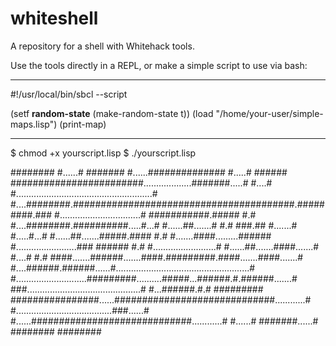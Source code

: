 
whiteshell
==========

A repository for a shell with Whitehack tools.

Use the tools directly in a REPL, or make a simple script to use via
bash:

------------------------------------------------------------------------

\#!/usr/local/bin/sbcl --script

(setf **random-state** (make-random-state t)) (load
\"/home/your-user/simple-maps.lisp\") (print-map)

------------------------------------------------------------------------

\$ chmod +x yourscript.lisp \$ ./yourscript.lisp

\#\#\#\#\#\#\#\# \#......\# \#\#\#\#\#\#\#
\#......\#\#\#\#\#\#\#\#\#\#\#\#\#\# \#.....\# \#\#\#\#\#\#
\#\#\#\#\#\#\#\#\#\#\#\#\#\#\#\#\#\#\#\#\#\#\#\#...................\#\#\#\#\#\#\#.....\#
\#....\# \#......................................................\#
\#....\#\#\#\#\#\#\#\#.\#\#\#\#\#\#\#\#\#\#\#\#\#\#\#\#\#\#\#\#\#\#\#\#\#\#\#\#\#\#\#\#\#\#\#\#\#\#\#\#.\#\#\#\#\#\#\#\#\#.\#\#\#
\#................................\# \#\#\#\#\#\#\#\#\#\#\#.\#\#\#\#\#
\#.\# \#....\#\#\#\#\#\#\#\#.\#\#\#\#\#\#\#\#\#\#.....\#...\#
\#......\#\#.......\# \#.\# \#\#\#.\#\# \#.......\# \#.....\#...\#
\#......\#\#.......\#\#\#\#\#.\#\#\#\# \#.\#
\#.......\#\#\#\#.........\#\#\#\#\#\# \#........................\#\#\#
\#\#\#\#\#\# \#.\# \#.........................\#
\#......\#\#.......\#\#\#\#.......\# \#....\# \#.\#
\#\#\#\#.......\#\#\#\#\#\#.......\#\#\#\#.\#\#\#\#\#\#\#\#\#.\#\#\#\#.......\#\#\#\#.......\#
\#....\#\#\#\#\#\#.\#\#\#\#\#\#......\#.....................................................\#
\#............................\#\#\#\#\#\#\#\#\#..........\#\#\#\#\#...\#\#\#\#\#\#.\#.\#\#\#\#\#\#.......\#
\#\#\#.............................................\#
\#...\#\#\#\#\#\#.\#.\# \#\#\#\#\#\#\#\#\#
\#\#\#\#\#\#\#\#\#\#\#\#\#\#\#\#......\#\#\#\#\#\#\#\#\#\#\#\#\#\#\#\#\#\#\#\#\#\#\#\#\#\#\#\#\#............\#
\#......................................\#\#\#......\#
\#......\#\#\#\#\#\#\#\#\#\#\#\#\#\#\#\#\#\#\#\#\#\#\#\#\#\#\#\#\#............\#
\#......\# \#\#\#\#\#\#\#......\# \#\#\#\#\#\#\#\# \#\#\#\#\#\#\#\#
